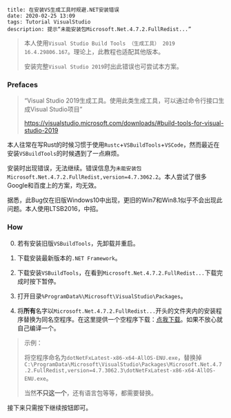 ```
title: 在安装VS生成工具时规避.NET安装错误
date: 2020-02-25 13:09
tags: Tutorial VisualStudio
description: 提示“未能安装包Microsoft.Net.4.7.2.FullRedist...”
```

> 本人使用`Visual Studio Build Tools （生成工具） 2019 16.4.29806.167`。理论上，此教程也适配其他版本。
>
> 安装完整`Visual Studio 2019`时出此错误也可尝试本方案。

### Prefaces

> “Visual Studio 2019生成工具。使用此类生成工具，可以通过命令行接口生成Visual Studio项目”
>
> https://visualstudio.microsoft.com/downloads/#build-tools-for-visual-studio-2019

本人往常在写Rust的时候习惯于使用`Rustc`+`VSBuildTools`+`VSCode`，然而最近在安装`VSBuildTools`的时候遇到了一点麻烦。

安装时出现错误，无法继续。错误信息为`未能安装包Microsoft.Net.4.7.2.FullRedist,version=4.7.3062.2`。本人尝试了很多Google和百度上的方案，均无效。

据悉，此Bug仅在旧版Windows10中出现，更旧的Win7和Win8.1似乎不会出现此问题。本人使用LTSB2016，中招。

### How

0. 若有安装旧版`VSBuildTools`，先卸载并重启。

1. 下载安装最新版本的`.NET Framework`。

2. 下载安装`VSBuildTools`，在看到`Microsoft.Net.4.7.2.FullRedist...`下载完成时按下暂停。

3. 打开目录`%ProgramData%\Microsoft\VisualStudio\Packages`。

4. 将**所有**名字以`Microsoft.Net.4.7.2.FullRedist...`开头的文件夹内的安装程序替换为同名空程序。在这里提供一个空程序下载：[点我下载](/res/20200225-1309-001.exe)。如果不放心就自己编译一个。

> 示例：
>
> 将空程序命名为`dotNetFxLatest-x86-x64-AllOS-ENU.exe`，替换掉 `C:\ProgramData\Microsoft\VisualStudio\Packages\Microsoft.Net.4.7.2.FullRedist,version=4.7.3062.3\dotNetFxLatest-x86-x64-AllOS-ENU.exe`。
>
> 当然**不只这一个**，还有语言包等等，都需要替换。

接下来只需按下继续按钮即可。
